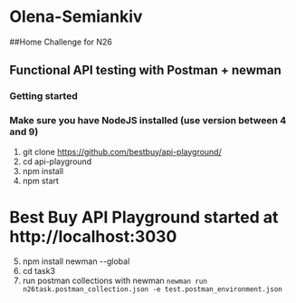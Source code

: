 # Olena-Semiankiv
##Home Challenge for N26
## Functional API testing with Postman + newman

### Getting started
### Make sure you have NodeJS installed (use version between 4 and 9)

1. git clone https://github.com/bestbuy/api-playground/
2. cd api-playground
3. npm install
4. npm start
# Best Buy API Playground started at http://localhost:3030
5. npm install newman --global
6. cd task3
7. run postman collections with newman `newman run n26task.postman_collection.json -e test.postman_environment.json`
